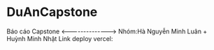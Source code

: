 # DuAnCapstone
 Báo cáo Capstone
 <-------------->
 Nhóm:Hà Nguyễn Minh Luân + Huỳnh Minh Nhật
 Link deploy vercel:
